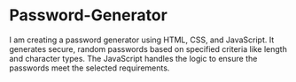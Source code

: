 # Password-Generator
I am creating a password generator using HTML, CSS, and JavaScript. 
It generates secure, random passwords based on specified criteria like length and character types.
The JavaScript handles the logic to ensure the passwords meet the selected requirements.
